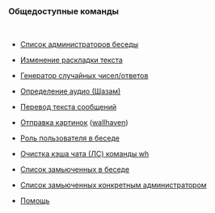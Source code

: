 ### **Общедоступные команды**
<br>

- [Список администраторов беседы](list/admins.md)

- [Изменение раскладки текста](list/fixlayout.md)

- [Генератор случайных чисел/ответов](list/roll.md)

- [Определение аудио (Шазам)](list/shazam.md)

- [Перевод текста сообщений](list/trans.md)

- [Отправка картинок](list/wh.md) ([wallhaven](https://wallhaven.cc))

- [Роль пользователя в беседе](list/whoami.md)

- [Очистка кэша чата (ЛС) команды wh](list/whreset.md)

- [Список замьюченных в беседе](list/muted.md)

- [Список замьюченных конкретным администратором](list/mutedby.md)

- [Помощь](list/help.md)
